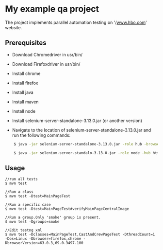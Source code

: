 # My example qa project

The project implements parallel automation testing on '/www.hbo.com' website.

## Prerequisites

 * Download Сhromedriver in usr/bin/ 
  
 * Download Firefoxdriver in usr/bin/
  
 * Install chrome 
  
 * Install firefox 

 * Install java 

 * Install maven

 * Install node
 
 * Install selenium-server-standalone-3.13.0.jar (or another version)


 * Navigate to the location of selenium-server-standalone-3.13.0.jar and run the following commands:
```bash
    $ java -jar selenium-server-standalone-3.13.0.jar -role hub -browserTimeout 60 -cleanUpCycle 3 -sessionTimeout 3

    $ java -jar selenium-server-standalo-3.13.0.jar -role node -hub http://localhost:4444/grid/register -browserTimeout 60 -cleanUpCycle 3 -sessionTimeout 3

```

## Usage

```
//run all tests
$ mvn test

//Run a class
$ mvn test -Dtest=MainPageTest

//Run a specific case
$ mvn test -Dtest=MainPageTest#verifyMainPageCentralImage

//Run a group.Only 'smoke' group is present.
$ mvn test -Dgroups=smoke

//Edit testng xml
$ mvn test -Dclasses=MainPageTest,CastAndCrewPageTest -DthreadCount=1 -Dos=Linux -Dbrowser=firefox,chrome -DbrowserVersion=63.0.3,69.0.3497.100

```
